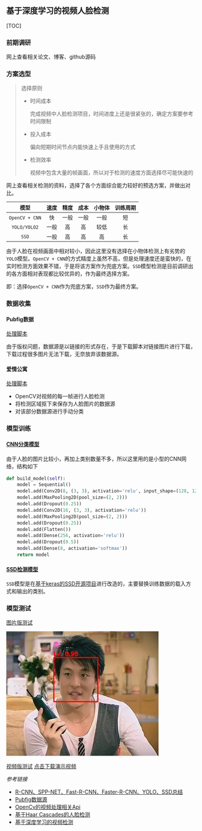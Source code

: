 ## 基于深度学习的视频人脸检测

[TOC]

### 前期调研

网上查看相关论文、博客、github源码

### 方案选型

> 选择原则
>
> - 时间成本
>
>   完成视频中人脸检测项目，时间进度上还是很紧张的，确定方案要参考时间限制
>
> - 投入成本
>
>   偏向短期时间节点内能快速上手且使用的方式
>
> - 检测效率
>
>   视频中包含大量的帧画面，所以对于检测的速度方面选择尽可能快速的

网上查看相关检测的资料，选择了各个方面综合能力较好的预选方案，并做出对比。

|       模型       |  速度  |  精度  |  成本  | 小物体  | 训练周期 |
| :------------: | :--: | :--: | :--: | :--: | :--: |
| `OpenCV + CNN` |  快   |  一般  |  一般  |  一般  |  短   |
|  `YOLO/YOLO2`  |  一般  |  高   |  高   |  较低  |  长   |
|     `SSD`      |  一般  |  高   |  高   |  高   |  长   |

由于人脸在视频画面中相对较小，因此这里没有选择在小物体检测上有劣势的`YOLO`模型。`OpenCV + CNN`的方式精度上虽然不高，但是处理速度还是蛮快的，在实时检测方面效果不错，于是将该方案作为兜底方案。`SSD`模型检测是目前调研出的各方面相对表现都比较优异的，作为最终选择方案。

即：选择`OpenCV + CNN`作为兜底方案，`SSD`作为最终方案。

### 数据收集

#### Pubfig数据

[处理脚本](scripts/pubfig/preprocess.py#L128)

由于版权问题，数据源是以链接的形式存在，于是下载脚本对链接图片进行下载，下载过程很多图片无法下载，无奈放弃该数据源。

#### 爱情公寓

[处理脚本](scripts/video/reader.py#L71)

- OpenCV对视频的每一帧进行人脸检测
- 将检测区域抠下来保存为人脸图片的数据源
- 对该部分数据源进行手动分类

### 模型训练

#### [CNN分类模型](v1/classifier.py#L85)

由于人脸的图片比较小，再加上类别数量不多，所以这里用的是小型的CNN网络，结构如下

```python
def build_model(self):
	model = Sequential()
	model.add(Conv2D(8, (3, 3), activation='relu', input_shape=(128, 128, 3)))
	model.add(MaxPooling2D(pool_size=(2, 2)))
	model.add(Dropout(0.25))
	model.add(Conv2D(16, (3, 3), activation='relu'))
	model.add(MaxPooling2D(pool_size=(2, 2)))
	model.add(Dropout(0.25))
	model.add(Flatten())
	model.add(Dense(256, activation='relu'))
	model.add(Dropout(0.5))
	model.add(Dense(8, activation='softmax'))
	return model
```

#### [SSD检测模型](https://github.com/Machine-Learning-For-Research/ssd_keras)

`SSD`模型是在[基于keras的SSD开源项目](https://github.com/Machine-Learning-For-Research/ssd_keras)进行改造的，主要替换训练数据的载入方式和输出的类别。

### 模型测试

[图片版测试](v1/image.py)

![](doc/images/test2_prediction.jpg)

[视频版测试](v1/video.py)	[点击下载演示视频](result.mp4)





*参考链接*

- [R-CNN、SPP-NET、Fast-R-CNN、Faster-R-CNN、YOLO、SSD总结](http://blog.csdn.net/eli00001/article/details/52292095)
- [Pubfig数据源](http://www.cs.columbia.edu/CAVE/databases/pubfig/)
- [OpenCv的视频处理相关Api](http://opencv-python-tutroals.readthedocs.io/en/latest/py_tutorials/py_gui/py_video_display/py_video_display.html?highlight=videocapture)
- [基于Haar Cascades的人脸检测](http://opencv-python-tutroals.readthedocs.io/en/latest/py_tutorials/py_objdetect/py_face_detection/py_face_detection.html#face-detection)
- [基于深度学习的视频检测](http://blog.csdn.net/relar/article/details/51926078)